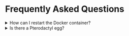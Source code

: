 # Frequently Asked Questions

<details>

<summary>How can I restart the Docker container?</summary>

You can simple use `CTRL` + `C` and start it again with `docker-compose up --build`, the `--build` flag will make sure everything is updated.

</details>

<details>

<summary>Is there a Pterodactyl egg?</summary>

No, Feedbacky cannot be hosted using the Pterodactyl panel due that we use 2 images for both the client and the server.

</details>
